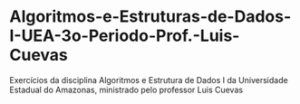 # Algoritmos-e-Estruturas-de-Dados-I-UEA-3o-Periodo-Prof.-Luis-Cuevas
Exercícios da disciplina Algoritmos e Estrutura de Dados I da Universidade Estadual do Amazonas, ministrado pelo professor Luis Cuevas
